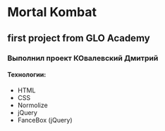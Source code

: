 # Mortal Kombat
## first project from GLO Academy
### Выполнил проект КОвалевский Дмитрий
#### Технологии:
- HTML
- CSS
- Normolize
- jQuery
- FanceBox (jQuery)
